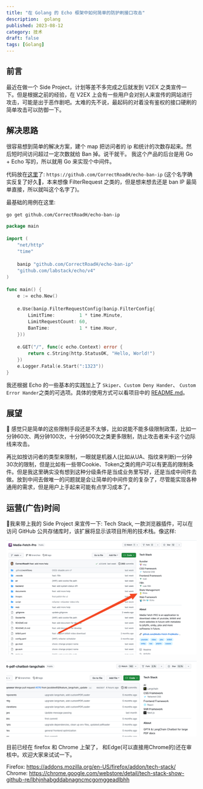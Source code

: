 ```yaml
---
title: "在 Golang 的 Echo 框架中如何简单的防护刷接口攻击"
description:  golang
published: 2023-08-12
category: 技术
draft: false
tags: [Golang] 
---
```


## 前言
最近在做一个 Side Project，计划等差不多完成之后就发到 V2EX 之类宣传一下。但是根据之前的经验，在 V2EX 上会有一些用户会对别人来宣传的网站进行攻击，可能是出于恶作剧吧。太难的先不说，最起码的对着没有鉴权的接口硬刷的简单攻击可以防御一下。

## 解决思路
很容易想到简单的解决方案，建个 map 把访问者的 ip 和统计的次数存起来。然后短时间访问超过一定次数就给 Ban 掉。说干就干。 我这个产品的后台是用 Go + Echo 写的，所以就用 Go 来实现个中间件。

代码放在[这里](https://github.com/CorrectRoadH/echo-ban-ip)了: `https://github.com/CorrectRoadH/echo-ban-ip`  (这个名字确实反复了好久🤣，本来想像 FilterRequest 之类的，但是想来想去还是 ban IP 最简单直接，所以就叫这个名字了)。

最基础的用例在这里:

`go get github.com/CorrectRoadH/echo-ban-ip`
```go
package main

import (
	"net/http"
	"time"

	banip "github.com/CorrectRoadH/echo-ban-ip"
	"github.com/labstack/echo/v4"
)

func main() {
	e := echo.New()

	e.Use(banip.FilterRequestConfig(banip.FilterConfig{
		LimitTime:         1 * time.Minute,
		LimitRequestCount: 60,
		BanTime:           1 * time.Hour,
	}))

	e.GET("/", func(c echo.Context) error {
		return c.String(http.StatusOK, "Hello, World!")
	})
	e.Logger.Fatal(e.Start(":1323"))
}
```

我还根据 Echo 的一些基本的实践加上了 `Skiper`、`Custom Deny Hander`、 `Custom Error Hander`之类的可选项。具体的使用方式可以看项目中的 [README.md](https://github.com/CorrectRoadH/echo-ban-ip)。

## 展望
🤔 感觉只是简单的这些限制手段还是不太够，比如说能不能多级限制政策，比如一分钟60次、两分钟100次，十分钟500次之类更多限制，防止攻击者来卡这个边际线来攻击。

再比如按访问者的类型来限制，一眼就是机器人(比如从UA、指纹来判断)一分钟30次的限制，但是比如有一些带Cookie、Token之类的用户可以有更高的限制条件。但是我这里确实没有想到这种分级条件是当成业务里写好，还是当成中间件去做。放到中间去做唯一的问题就是会让简单的中间件变的复杂了，尽管能实现各种通用的需求，但是用户上手起来可能有点学习成本了。


## 运营(广告)时间
👀我来带上我的 Side Project 来宣传一下: Tech Stack, 一款浏览器插件，可以在访问 GitHub 公共存储库时，该扩展将显示该项目所用的技术栈。像这样:

![](1.png)

![](2.png)

目前已经在 firefox 和 Chrome 上架了， 和Edge(可以直接用Chrome的)还在审核中。欢迎大家来试试一下。

Firefox: https://addons.mozilla.org/en-US/firefox/addon/tech-stack/
Chrome: https://chrome.google.com/webstore/detail/tech-stack-show-github-re/lbhjnhabgddabnagncmcgomggeadlbhh
